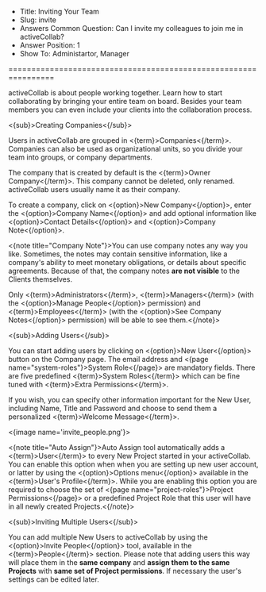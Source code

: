 * Title: Inviting Your Team
* Slug: invite
* Answers Common Question: Can I invite my colleagues to join me in activeCollab?
* Answer Position: 1
* Show To: Administartor, Manager

================================================================

activeCollab is about people working together. Learn how to start collaborating by bringing your entire team on board. Besides your team members you can even include your clients into the collaboration process.

<{sub}>Creating Companies<{/sub}>

Users in activeCollab are grouped in <{term}>Companies<{/term}>. Companies can also be used as organizational units, so you divide your team into groups, or company departments. 

The company that is created by default is the <{term}>Owner Company<{/term}>. This company cannot be deleted, only renamed. activeCollab users usually name it as their company. 

To create a company, click on <{option}>New Company<{/option}>, enter the <{option}>Company Name<{/option}> and add optional information like <{option}>Contact Details<{/option}> and <{option}>Company Note<{/option}>.

<{note title="Company Note"}>You can use company notes any way you like. Sometimes, the notes may contain sensitive information, like a company's ability to meet monetary obligations, or details about specific agreements. Because of that, the company notes **are not visible** to the Clients themselves. 

Only <{term}>Administrators<{/term}>, <{term}>Managers<{/term}> (with the <{option}>Manage People<{/option}> permission) and <{term}>Employees<{/term}> (with the <{option}>See Company Notes<{/option}> permission) will be able to see them.<{/note}>

<{sub}>Adding Users<{/sub}>

You can start adding users by clicking on <{option}>New User<{/option}> button on the Company page. The email address and <{page name="system-roles"}>System Role<{/page}> are mandatory fields. There are five predefined <{term}>System Roles<{/term}> which can be fine tuned with <{term}>Extra Permissions<{/term}>.

If you wish, you can specify other information important for the New User, including Name, Title and Password and choose to send them a personalized <{term}>Welcome Message<{/term}>.

<{image name='invite_people.png'}>

<{note title="Auto Assign"}>Auto Assign tool automatically adds a <{term}>User<{/term}> to every New Project started in your activeCollab. You can enable this option when when you are setting up new user account, or latter by using the <{option}>Options menu<{/option}> available in the <{term}>User's Profile<{/term}>. While you are enabling this option you are required to choose the set of <{page name="project-roles"}>Project Permissions<{/page}> or a predefined Project Role that this user will have in all newly created Projects.<{/note}>

<{sub}>Inviting Multiple Users<{/sub}>

You can add multiple New Users to activeCollab by using the <{option}>Invite People<{/option}> tool, available in the <{term}>People<{/term}> section. Please note that adding users this way will place them in the **same company** and **assign them to the same Projects** with **same set of Project permissions**. If necessary the user's settings can be edited later.

